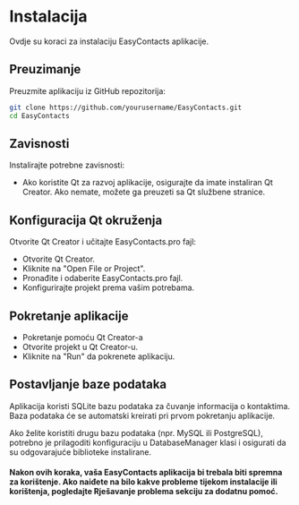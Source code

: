 # Instalacija

Ovdje su koraci za instalaciju EasyContacts aplikacije.

## Preuzimanje

Preuzmite aplikaciju iz GitHub repozitorija:

```sh
git clone https://github.com/yourusername/EasyContacts.git
cd EasyContacts
```

## Zavisnosti

Instalirajte potrebne zavisnosti:

- Ako koristite Qt za razvoj aplikacije, osigurajte da imate instaliran Qt Creator. Ako nemate, možete ga preuzeti sa Qt službene stranice.

## Konfiguracija Qt okruženja

Otvorite Qt Creator i učitajte EasyContacts.pro fajl:

- Otvorite Qt Creator.
- Kliknite na "Open File or Project".
- Pronađite i odaberite EasyContacts.pro fajl.
- Konfigurirajte projekt prema vašim potrebama.

## Pokretanje aplikacije
- Pokretanje pomoću Qt Creator-a
- Otvorite projekt u Qt Creator-u.
- Kliknite na "Run" da pokrenete aplikaciju.

##  Postavljanje baze podataka
Aplikacija koristi SQLite bazu podataka za čuvanje informacija o kontaktima. Baza podataka će se automatski kreirati pri prvom pokretanju aplikacije.

Ako želite koristiti drugu bazu podataka (npr. MySQL ili PostgreSQL), potrebno je prilagoditi konfiguraciju u DatabaseManager klasi i osigurati da su odgovarajuće biblioteke instalirane.


#### Nakon ovih koraka, vaša EasyContacts aplikacija bi trebala biti spremna za korištenje. Ako naiđete na bilo kakve probleme tijekom instalacije ili korištenja, pogledajte Rješavanje problema sekciju za dodatnu pomoć.
